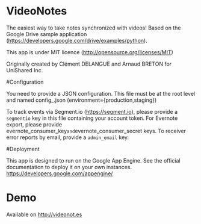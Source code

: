 VideoNotes
======================

The easiest way to take notes synchronized with videos!
Based on the Google Drive sample application (https://developers.google.com/drive/examples/python).

This app is under MIT licence (http://opensource.org/licenses/MIT)

Originally created by Clément DELANGUE and Arnaud BRETON for UniShared Inc.

#Configuration

You need to provide a JSON configuration.
This file must be at the root level and named config_<environment>.json (environment={production,staging})

To track events via Segment.io (https://segment.io), please provide a `segmentio` key in this file containing your account token.
For Evernote export, please provide evernote_consumer_key` and `evernote_consumer_secret keys.
To receiver error reports by email, provide a `admin_email` key.

#Deployment

This app is designed to run on the Google App Engine.
See the official documentation to deploy it on your own instances.
https://developers.google.com/appengine/

# Demo

Available on http://videonot.es
